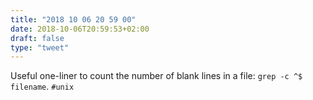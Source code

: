 ```yaml
---
title: "2018 10 06 20 59 00"
date: 2018-10-06T20:59:53+02:00
draft: false
type: "tweet"
---
```

Useful one-liner to count the number of blank lines in a file: `grep -c ^$ filename`. `#unix`
